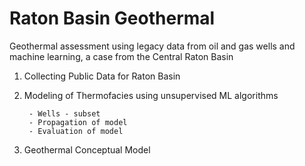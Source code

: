 # Raton Basin Geothermal

Geothermal assessment using legacy data from oil and gas wells and machine learning, a case from the Central Raton Basin

1. Collecting Public Data for Raton Basin 

2. Modeling of Thermofacies using unsupervised ML algorithms

        - Wells - subset
        - Propagation of model
        - Evaluation of model
        
3. Geothermal Conceptual Model
        


